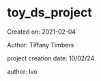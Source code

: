 # toy_ds_project

Created on: 2021-02-04

Author: Tiffany Timbers

project creation date: 10/02/24

author: Ivo
